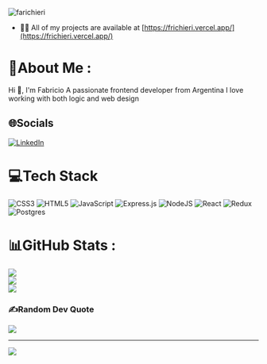 <p align="left"> <img src="https://komarev.com/ghpvc/?username=farichieri&label=Profile%20views&color=0e75b6&style=flat" alt="farichieri" /> </p>

- 👨‍💻 All of my projects are available at [https://frichieri.vercel.app/](https://frichieri.vercel.app/)

# 💫About Me :
Hi 👋, I'm Fabricio
A passionate frontend developer from Argentina
I love working with both logic and web design

## 🌐Socials
[![LinkedIn](https://img.shields.io/badge/LinkedIn-%230077B5.svg?logo=linkedin&logoColor=white)](https://linkedin.com/in/https://www.linkedin.com/in/frichieri/) 

# 💻Tech Stack
![CSS3](https://img.shields.io/badge/css3-%231572B6.svg?style=flat&logo=css3&logoColor=white) ![HTML5](https://img.shields.io/badge/html5-%23E34F26.svg?style=flat&logo=html5&logoColor=white) ![JavaScript](https://img.shields.io/badge/javascript-%23323330.svg?style=flat&logo=javascript&logoColor=%23F7DF1E) ![Express.js](https://img.shields.io/badge/express.js-%23404d59.svg?style=flat&logo=express&logoColor=%2361DAFB) ![NodeJS](https://img.shields.io/badge/node.js-6DA55F?style=flat&logo=node.js&logoColor=white) ![React](https://img.shields.io/badge/react-%2320232a.svg?style=flat&logo=react&logoColor=%2361DAFB) ![Redux](https://img.shields.io/badge/redux-%23593d88.svg?style=flat&logo=redux&logoColor=white) ![Postgres](https://img.shields.io/badge/postgres-%23316192.svg?style=flat&logo=postgresql&logoColor=white)
# 📊GitHub Stats :
![](https://github-readme-stats.vercel.app/api?username=farichieri&theme=highcontrast&hide_border=false&include_all_commits=false&count_private=false)<br/>
![](https://github-readme-streak-stats.herokuapp.com/?user=farichieri&theme=highcontrast&hide_border=false)<br/>
![](https://github-readme-stats.vercel.app/api/top-langs/?username=farichieri&theme=highcontrast&hide_border=false&include_all_commits=false&count_private=false&layout=compact)

### ✍️Random Dev Quote
![](https://quotes-github-readme.vercel.app/api?type=horizontal&theme=radical)

---
[![](https://visitcount.itsvg.in/api?id=farichieri&icon=0&color=0)](https://visitcount.itsvg.in)
